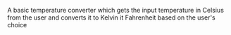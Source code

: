 A basic temperature converter which gets the input temperature in Celsius from the user and converts it to Kelvin it Fahrenheit based on the user's choice
